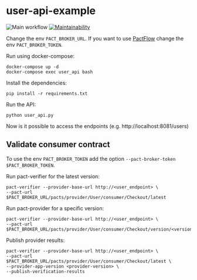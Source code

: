 # user-api-example

![Main workflow](https://github.com/LindomarReitz/user-api-example/workflows/Main%20workflow/badge.svg) [![Maintainability](https://api.codeclimate.com/v1/badges/b6ef4417631603bfc8de/maintainability)](https://codeclimate.com/github/LindomarReitz/user-api-example/maintainability)

Change the env `PACT_BROKER_URL`. If you want to use [PactFlow](https://pactflow.io/) change the env `PACT_BROKER_TOKEN`.

Run using docker-compose:

```
docker-compose up -d
docker-compose exec user_api bash
```

Install the dependencies:

```
pip install -r requirements.txt
```

Run the API:

```
python user_api.py
```

Now is it possible to access the endpoints (e.g. http://localhost:8081/users)

## Validate consumer contract

To use the env `PACT_BROKER_TOKEN` add the option `--pact-broker-token $PACT_BROKER_TOKEN`.

Run pact-verifier for the latest version:

```
pact-verifier --provider-base-url http://<user_endpoint> \
--pact-url $PACT_BROKER_URL/pacts/provider/User/consumer/Checkout/latest
```

Run pact-provider for a specific version:

```
pact-verifier --provider-base-url http://<user_endpoint> \
--pact-url $PACT_BROKER_URL/pacts/provider/User/consumer/Checkout/version/<version>
```

Publish provider results:

```
pact-verifier --provider-base-url http://<user_endpoint> \
--pact-url $PACT_BROKER_URL/pacts/provider/User/consumer/Checkout/latest \
--provider-app-version <provider-version> \
--publish-verification-results
```


